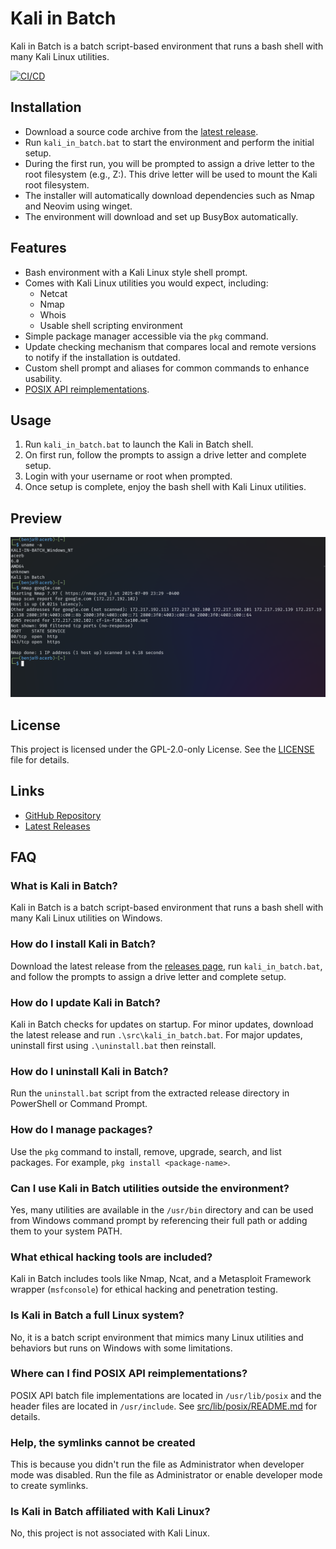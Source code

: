 # Kali in Batch

Kali in Batch is a batch script-based environment that runs a bash shell with many Kali Linux utilities.

[![CI/CD](https://github.com/Kali-in-Batch/kali-in-batch/actions/workflows/cicd.yml/badge.svg)](https://github.com/Kali-in-Batch/kali-in-batch/actions/workflows/cicd.yml)

## Installation

* Download a source code archive from the [latest release](https://github.com/Kali-in-Batch/kali-in-batch/releases/latest).
* Run `kali_in_batch.bat` to start the environment and perform the initial setup.
* During the first run, you will be prompted to assign a drive letter to the root filesystem (e.g., Z:). This drive letter will be used to mount the Kali root filesystem.
* The installer will automatically download dependencies such as Nmap and Neovim using winget.
* The environment will download and set up BusyBox automatically.

## Features

* Bash environment with a Kali Linux style shell prompt.
* Comes with Kali Linux utilities you would expect, including:
  * Netcat
  * Nmap
  * Whois
  * Usable shell scripting environment
* Simple package manager accessible via the `pkg` command.
* Update checking mechanism that compares local and remote versions to notify if the installation is outdated.
* Custom shell prompt and aliases for common commands to enhance usability.
* [POSIX API reimplementations](./src/lib/posix/README.md).

## Usage

1. Run `kali_in_batch.bat` to launch the Kali in Batch shell.
2. On first run, follow the prompts to assign a drive letter and complete setup.
3. Login with your username or root when prompted.
4. Once setup is complete, enjoy the bash shell with Kali Linux utilities.

## Preview

![image of a terminal nmap scan with uname -a output above](./assets/image.png)

## License

This project is licensed under the GPL-2.0-only License. See the [LICENSE](LICENSE) file for details.

## Links

* [GitHub Repository](https://github.com/Kali-in-Batch/kali-in-batch)
* [Latest Releases](https://github.com/Kali-in-Batch/kali-in-batch/releases/latest)

## FAQ

### What is Kali in Batch?

Kali in Batch is a batch script-based environment that runs a bash shell with many Kali Linux utilities on Windows.

### How do I install Kali in Batch?

Download the latest release from the [releases page](https://github.com/Kali-in-Batch/kali-in-batch/releases/latest), run `kali_in_batch.bat`, and follow the prompts to assign a drive letter and complete setup.

### How do I update Kali in Batch?

Kali in Batch checks for updates on startup. For minor updates, download the latest release and run `.\src\kali_in_batch.bat`. For major updates, uninstall first using `.\uninstall.bat` then reinstall.

### How do I uninstall Kali in Batch?

Run the `uninstall.bat` script from the extracted release directory in PowerShell or Command Prompt.

### How do I manage packages?

Use the `pkg` command to install, remove, upgrade, search, and list packages. For example, `pkg install <package-name>`.

### Can I use Kali in Batch utilities outside the environment?

Yes, many utilities are available in the `/usr/bin` directory and can be used from Windows command prompt by referencing their full path or adding them to your system PATH.

### What ethical hacking tools are included?

Kali in Batch includes tools like Nmap, Ncat, and a Metasploit Framework wrapper (`msfconsole`) for ethical hacking and penetration testing.

### Is Kali in Batch a full Linux system?

No, it is a batch script environment that mimics many Linux utilities and behaviors but runs on Windows with some limitations.

### Where can I find POSIX API reimplementations?

POSIX API batch file implementations are located in `/usr/lib/posix` and the header files are located in `/usr/include`. See [src/lib/posix/README.md](./src/lib/posix/README.md) for details.

### Help, the symlinks cannot be created

This is because you didn't run the file as Administrator when developer mode was disabled. Run the file as Administrator or enable developer mode to create symlinks.

### Is Kali in Batch affiliated with Kali Linux?

No, this project is not associated with Kali Linux.
